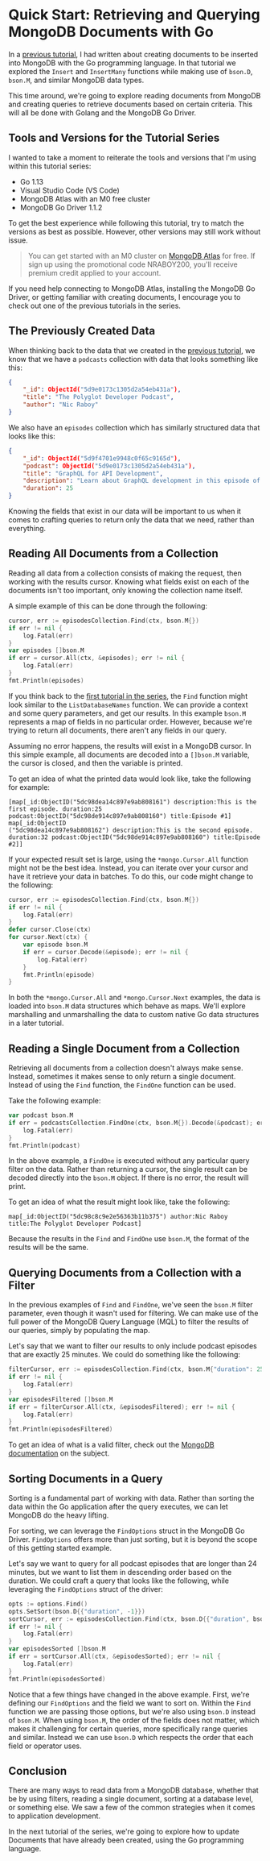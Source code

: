 # Quick Start: Retrieving and Querying MongoDB Documents with Go

In a [previous tutorial](https://www.mongodb.com/blog/post/quick-start-golang--mongodb--how-to-create-documents), I had written about creating documents to be inserted into MongoDB with the Go programming language. In that tutorial we explored the `Insert` and `InsertMany` functions while making use of `bson.D`, `bson.M`, and similar MongoDB data types.

This time around, we're going to explore reading documents from MongoDB and creating queries to retrieve documents based on certain criteria. This will all be done with Golang and the MongoDB Go Driver.

## Tools and Versions for the Tutorial Series

I wanted to take a moment to reiterate the tools and versions that I'm using within this tutorial series:

- Go 1.13
- Visual Studio Code (VS Code)
- MongoDB Atlas with an M0 free cluster
- MongoDB Go Driver 1.1.2

To get the best experience while following this tutorial, try to match the versions as best as possible. However, other versions may still work without issue.

> You can get started with an M0 cluster on [MongoDB Atlas](https://www.mongodb.com/cloud) for free. If sign up using the promotional code NRABOY200, you'll receive premium credit applied to your account.

If you need help connecting to MongoDB Atlas, installing the MongoDB Go Driver, or getting familiar with creating documents, I encourage you to check out one of the previous tutorials in the series.

## The Previously Created Data

When thinking back to the data that we created in the [previous tutorial](https://www.mongodb.com/blog/post/quick-start-golang--mongodb--how-to-create-documents), we know that we have a `podcasts` collection with data that looks something like this:

```json
{
    "_id": ObjectId("5d9e0173c1305d2a54eb431a"),
    "title": "The Polyglot Developer Podcast",
    "author": "Nic Raboy"
}
```

We also have an `episodes` collection which has similarly structured data that looks like this:

```json
{
    "_id": ObjectId("5d9f4701e9948c0f65c9165d"),
    "podcast": ObjectId("5d9e0173c1305d2a54eb431a"),
    "title": "GraphQL for API Development",
    "description": "Learn about GraphQL development in this episode of the podcast.",
    "duration": 25
}
```

Knowing the fields that exist in our data will be important to us when it comes to crafting queries to return only the data that we need, rather than everything.

## Reading All Documents from a Collection

Reading all data from a collection consists of making the request, then working with the results cursor. Knowing what fields exist on each of the documents isn't too important, only knowing the collection name itself.

A simple example of this can be done through the following:

```go
cursor, err := episodesCollection.Find(ctx, bson.M{})
if err != nil {
    log.Fatal(err)
}
var episodes []bson.M
if err = cursor.All(ctx, &episodes); err != nil {
    log.Fatal(err)
}
fmt.Println(episodes)
```

If you think back to the [first tutorial in the series](https://www.mongodb.com/blog/post/quick-start-golang--mongodb--starting-and-setup), the `Find` function might look similar to the `ListDatabaseNames` function. We can provide a context and some query parameters, and get our results. In this example `bson.M` represents a map of fields in no particular order. However, because we're trying to return all documents, there aren't any fields in our query.

Assuming no error happens, the results will exist in a MongoDB cursor. In this simple example, all documents are decoded into a `[]bson.M` variable, the cursor is closed, and then the variable is printed.

To get an idea of what the printed data would look like, take the following for example:

```
[map[_id:ObjectID("5dc98dea14c897e9ab808161") description:This is the first episode. duration:25 podcast:ObjectID("5dc98de914c897e9ab808160") title:Episode #1] map[_id:ObjectID
("5dc98dea14c897e9ab808162") description:This is the second episode. duration:32 podcast:ObjectID("5dc98de914c897e9ab808160") title:Episode #2]]
```

If your expected result set is large, using the `*mongo.Cursor.All` function might not be the best idea. Instead, you can iterate over your cursor and have it retrieve your data in batches. To do this, our code might change to the following:

```go
cursor, err := episodesCollection.Find(ctx, bson.M{})
if err != nil {
    log.Fatal(err)
}
defer cursor.Close(ctx)
for cursor.Next(ctx) {
    var episode bson.M
    if err = cursor.Decode(&episode); err != nil {
        log.Fatal(err)
    }
    fmt.Println(episode)
}
```

In both the `*mongo.Cursor.All` and `*mongo.Cursor.Next` examples, the data is loaded into `bson.M` data structures which behave as maps. We'll explore marshalling and unmarshalling the data to custom native Go data structures in a later tutorial.

## Reading a Single Document from a Collection

Retrieving all documents from a collection doesn't always make sense. Instead, sometimes it makes sense to only return a single document. Instead of using the `Find` function, the `FindOne` function can be used.

Take the following example:

```go
var podcast bson.M
if err = podcastsCollection.FindOne(ctx, bson.M{}).Decode(&podcast); err != nil {
    log.Fatal(err)
}
fmt.Println(podcast)
```

In the above example, a `FindOne` is executed without any particular query filter on the data. Rather than returning a cursor, the single result can be decoded directly into the `bson.M` object. If there is no error, the result will print.

To get an idea of what the result might look like, take the following:

```
map[_id:ObjectID("5dc98c8c9e2e56363b11b375") author:Nic Raboy title:The Polyglot Developer Podcast]
```

Because the results in the `Find` and `FindOne` use `bson.M`, the format of the results will be the same.

## Querying Documents from a Collection with a Filter

In the previous examples of `Find` and `FindOne`, we've seen the `bson.M` filter parameter, even though it wasn't used for filtering. We can make use of the full power of the MongoDB Query Language (MQL) to filter the results of our queries, simply by populating the map.

Let's say that we want to filter our results to only include podcast episodes that are exactly 25 minutes. We could do something like the following:

```go
filterCursor, err := episodesCollection.Find(ctx, bson.M{"duration": 25})
if err != nil {
    log.Fatal(err)
}
var episodesFiltered []bson.M
if err = filterCursor.All(ctx, &episodesFiltered); err != nil {
    log.Fatal(err)
}
fmt.Println(episodesFiltered)
```

To get an idea of what is a valid filter, check out the [MongoDB documentation](https://docs.mongodb.com/manual/reference/operator/query/#query-selectors) on the subject.

## Sorting Documents in a Query

Sorting is a fundamental part of working with data. Rather than sorting the data within the Go application after the query executes, we can let MongoDB do the heavy lifting.

For sorting, we can leverage the `FindOptions` struct in the MongoDB Go Driver. `FindOptions` offers more than just sorting, but it is beyond the scope of this getting started example.

Let's say we want to query for all podcast episodes that are longer than 24 minutes, but we want to list them in descending order based on the duration. We could craft a query that looks like the following, while leveraging the `FindOptions` struct of the driver:

```go
opts := options.Find()
opts.SetSort(bson.D{{"duration", -1}})
sortCursor, err := episodesCollection.Find(ctx, bson.D{{"duration", bson.D{{"$gt", 24}}}}, opts)
if err != nil {
    log.Fatal(err)
}
var episodesSorted []bson.M
if err = sortCursor.All(ctx, &episodesSorted); err != nil {
    log.Fatal(err)
}
fmt.Println(episodesSorted)
```

Notice that a few things have changed in the above example. First, we're defining our `FindOptions` and the field we want to sort on. Within the `Find` function we are passing those options, but we're also using `bson.D` instead of `bson.M`. When using `bson.M`, the order of the fields does not matter, which makes it challenging for certain queries, more specifically range queries and similar. Instead we can use `bson.D` which respects the order that each field or operator uses.

## Conclusion

There are many ways to read data from a MongoDB database, whether that be by using filters, reading a single document, sorting at a database level, or something else. We saw a few of the common strategies when it comes to application development.

In the next tutorial of the series, we're going to explore how to update Documents that have already been created, using the Go programming language.